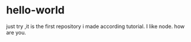 # hello-world
just try ,it is the first repository i made according tutorial.
I like node.
how are you.
